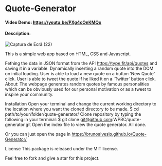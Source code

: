 # Quote-Generator
#### Video Demo:  https://youtu.be/PXg4cOnKMQo
#### Description:
![Captura de Ecrã (22)](https://user-images.githubusercontent.com/61090031/141350732-924946d2-95a6-49b3-ae59-f2782a1b26fe.png)


This is a simple web app based on HTML, CSS and Javascript.

Fething the data in JSON format from the API https://type.fit/api/quotes and saving it in a variable.
Dynamically inserting a random quote into the DOM on initial loading.
User is able to load a new quote on a button 'New Quote" click.
User is able to tweet the quote if he liked it on a 'Twitter' button click.
About:
The webpage generates random quotes by famous personalities which can be obviously used for our personal motivation or as a tweet to inspire your community.


Installation
Open your terminal and change the current working directory to the location where you want the cloned directory to be made.
$ cd path/to/your/folder/quote-generator/
Clone repository by typing the following in your terminal:
$ git clone git@github.com:WPBC/quote-generator.git
Open the index file to view the quote generator. All done.

Or you can just open the page in https://brunoalveslp.github.io/Quote-Generator/

License
This package is released under the MIT license.

Feel free to fork and give a star for this project.
